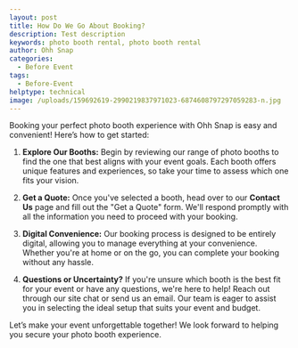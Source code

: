 ```yaml
---
layout: post
title: How Do We Go About Booking?
description: Test description
keywords: photo booth rental, photo booth rental
author: Ohh Snap
categories:
  - Before Event
tags:
  - Before-Event
helptype: technical
image: /uploads/159692619-2990219837971023-6874608797297059283-n.jpg
---
```

Booking your perfect photo booth experience with Ohh Snap is easy and convenient! Here’s how to get started:

1. **Explore Our Booths:** Begin by reviewing our range of photo booths to find the one that best aligns with your event goals. Each booth offers unique features and experiences, so take your time to assess which one fits your vision.

2. **Get a Quote:** Once you've selected a booth, head over to our **Contact Us** page and fill out the "Get a Quote" form. We'll respond promptly with all the information you need to proceed with your booking.

3. **Digital Convenience:** Our booking process is designed to be entirely digital, allowing you to manage everything at your convenience. Whether you're at home or on the go, you can complete your booking without any hassle.

4. **Questions or Uncertainty?** If you're unsure which booth is the best fit for your event or have any questions, we're here to help! Reach out through our site chat or send us an email. Our team is eager to assist you in selecting the ideal setup that suits your event and budget.

Let’s make your event unforgettable together! We look forward to helping you secure your photo booth experience.
